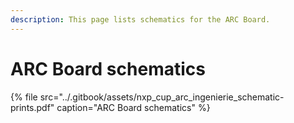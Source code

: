 ```yaml
---
description: This page lists schematics for the ARC Board.
---
```


# ARC Board schematics

{% file src="../.gitbook/assets/nxp\_cup\_arc\_ingenierie\_schematic-prints.pdf" caption="ARC Board schematics" %}

